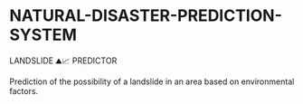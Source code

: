 # NATURAL-DISASTER-PREDICTION-SYSTEM
LANDSLIDE ⛰📈 PREDICTOR

Prediction of the possibility of a landslide in an area based on environmental factors.
